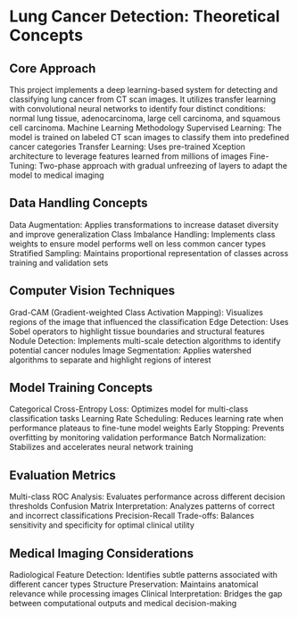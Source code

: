 # Lung Cancer Detection: Theoretical Concepts
## Core Approach
This project implements a deep learning-based system for detecting and classifying lung cancer from CT scan images. It utilizes transfer learning with convolutional neural networks to identify four distinct conditions: normal lung tissue, adenocarcinoma, large cell carcinoma, and squamous cell carcinoma.
Machine Learning Methodology
Supervised Learning: The model is trained on labeled CT scan images to classify them into predefined cancer categories
Transfer Learning: Uses pre-trained Xception architecture to leverage features learned from millions of images
Fine-Tuning: Two-phase approach with gradual unfreezing of layers to adapt the model to medical imaging
## Data Handling Concepts
Data Augmentation: Applies transformations to increase dataset diversity and improve generalization
Class Imbalance Handling: Implements class weights to ensure model performs well on less common cancer types
Stratified Sampling: Maintains proportional representation of classes across training and validation sets
## Computer Vision Techniques
Grad-CAM (Gradient-weighted Class Activation Mapping): Visualizes regions of the image that influenced the classification
Edge Detection: Uses Sobel operators to highlight tissue boundaries and structural features
Nodule Detection: Implements multi-scale detection algorithms to identify potential cancer nodules
Image Segmentation: Applies watershed algorithms to separate and highlight regions of interest
## Model Training Concepts
Categorical Cross-Entropy Loss: Optimizes model for multi-class classification tasks
Learning Rate Scheduling: Reduces learning rate when performance plateaus to fine-tune model weights
Early Stopping: Prevents overfitting by monitoring validation performance
Batch Normalization: Stabilizes and accelerates neural network training
## Evaluation Metrics
Multi-class ROC Analysis: Evaluates performance across different decision thresholds
Confusion Matrix Interpretation: Analyzes patterns of correct and incorrect classifications
Precision-Recall Trade-offs: Balances sensitivity and specificity for optimal clinical utility
## Medical Imaging Considerations
Radiological Feature Detection: Identifies subtle patterns associated with different cancer types
Structure Preservation: Maintains anatomical relevance while processing images
Clinical Interpretation: Bridges the gap between computational outputs and medical decision-making
